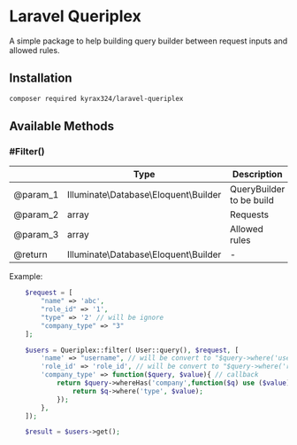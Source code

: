 # Laravel Queriplex

A simple package to help building query builder between request inputs and allowed rules.

## Installation

```bash
composer required kyrax324/laravel-queriplex
```

## Available Methods

### #Filter()

|   | Type | Description |
|---|---|---|
| @param_1 | Illuminate\Database\Eloquent\Builder | QueryBuilder to be build |
| @param_2 | array | Requests |
| @param_3 | array | Allowed rules |
| @return | Illuminate\Database\Eloquent\Builder | - |


Example:

```php
	$request = [
		"name" => 'abc',
		"role_id" => '1',
		"type" => '2' // will be ignore
		"company_type" => "3"
	];

	$users = Queriplex::filter( User::query(), $request, [
		'name' => "username", // will be convert to "$query->where('username',$value)"
		'role_id' => 'role_id', // will be convert to "$query->where('role_id',$value)"
		'company_type' => function($query, $value){ // callback
			return $query->whereHas('company',function($q) use ($value){
				return $q->where('type', $value);
			});
		},
	]);

	$result = $users->get();

```